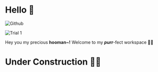 # Hello 👋
![Github](https://user-images.githubusercontent.com/32029746/147250349-82fef39f-4d53-4924-911d-592c2908b6a9.png)

![Trial 1](https://user-images.githubusercontent.com/32029746/132721275-ddacfeea-48d9-4fcd-ac45-1554480384ca.png)

Hey you my precious **hooman~!** Welcome to my ***purr***-fect workspace 🐱‍👤


# Under Construction 🐱‍👓

<!-- # Come back after **September 12** 🐱‍🚀 . . .  -->

<!-- cute trial -->

<!--
**scaredmeow/scaredmeow** is a ✨ _special_ ✨ repository because its `README.md` (this file) appears on your GitHub profile.

Here are some ideas to get you started:

- 🔭 I’m currently working on ...
- 🌱 I’m currently learning ...
- 👯 I’m looking to collaborate on ...
- 🤔 I’m looking for help with ...
- 💬 Ask me about ...
- 📫 How to reach me: ...
- 😄 Pronouns: ...
- ⚡ Fun fact: ...
-->  







